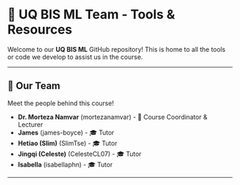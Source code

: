 # 🚀 **UQ BIS ML Team - Tools & Resources**  

Welcome to our **UQ BIS ML** GitHub repository! This is home to all the tools or code we develop to assist us in the course.  

---

## 👥 **Our Team**  

Meet the people behind this course!  

- **Dr. Morteza Namvar** (mortezanamvar) - 🧠 Course Coordinator & Lecturer  
- **James** (james-boyce) - 🎓 Tutor  
- **Hetiao (Slim)** (SlimTse) - 🎓 Tutor 
- **Jingqi (Celeste)** (CelesteCL07) - 🎓 Tutor
- **Isabella** (isabellaphn) - 🎓 Tutor

---
